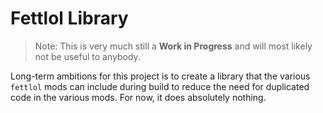 # Fettlol Library

> Note: This is very much still a **Work in Progress** and will most likely not be useful to anybody.

Long-term ambitions for this project is to create a library that the various `fettlol` mods can include during build
to reduce the need for duplicated code in the various mods. For now, it does absolutely nothing.